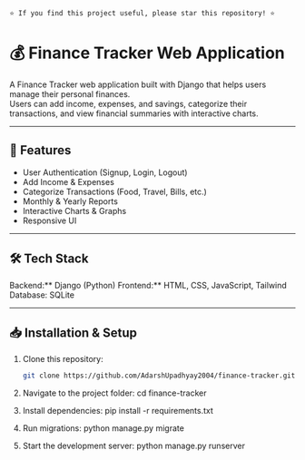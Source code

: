 
`⭐ If you find this project useful, please star this repository! ⭐` 


# 💰 Finance Tracker Web Application

A Finance Tracker web application built with Django that helps users manage their personal finances.  
Users can add income, expenses, and savings, categorize their transactions, and view financial summaries with interactive charts.

---

## 🚀 Features
- User Authentication (Signup, Login, Logout)
- Add Income & Expenses
- Categorize Transactions (Food, Travel, Bills, etc.)
- Monthly & Yearly Reports
- Interactive Charts & Graphs
- Responsive UI

---

## 🛠️ Tech Stack
Backend:** Django (Python)
Frontend:** HTML, CSS, JavaScript, Tailwind
Database: SQLite 


---

## 📥 Installation & Setup

1. Clone this repository:
   ```bash
   git clone https://github.com/AdarshUpadhyay2004/finance-tracker.git


2. Navigate to the project folder:
   cd finance-tracker

3. Install dependencies:
   pip install -r requirements.txt

4. Run migrations:
   python manage.py migrate
   
6. Start the development server:
   python manage.py runserver
   
